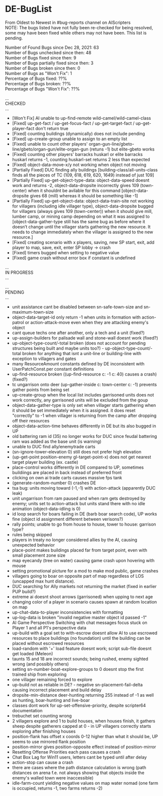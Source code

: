 # DE-BugList

From Oldest to Newest in #bug-reports channel on AIScripters\
NOTE: The bugs listed have not fully been re-checked for being resolved, some may have been fixed while others may not have been. This list is pending.

Number of Found Bugs since Dec 28, 2021: 63\
Number of Bugs unchecked since then: 48\
Number of Bugs fixed since then: 9\
Number of Bugs partially fixed since then: 3\
Number of Bugs broken since then: 0\
Number of Bugs as "Won't Fix": 1\
Percentage of Bugs fixed: ??%\
Percentage of Bugs broken: ??%\
Percentage of Bugs "Won't Fix": ??%

...\
CHECKED\
...

- [Won't Fix] AI unable to up-find-remote wild-camel/wild-camel-class
- [Fixed] up-get-fact / up-get-focus-fact / up-get-target-fact / up-get-player-fact   don't return true
- [Fixed] counting buildings (dynamically) does not include pending
- [Fixed] up-create-group unable to assign to an empty list
- [Fixed] unable to count other players' organ-gun-line/gbeto-line/gbeto/organ-gun/elite-organ-gun (retuns -1) but elite-gbeto works
- [Fixed] counting other players' barracks huskarl or elite barracks huskarl returns -1, counting huskarl-set returns 2 less than expected
- [Fixed] object-data-move-x/y not working when object not moving
- [Partially Fixed] DUC finding ally buildings [building-class/all-units-class finds all the pieces of TC (109, 618, 619, 620, 1649) instead of just 109]
- [Partially Fixed] up-get-object-type-data: object-data-speed doesnt work and returns -2, object-data-dropsite incorrectly gives 109 (town-center) when it shouldnt be avilable for this command [object-data-dropsite gives 68 (mill) whereas it should be something like -1]
- [Partially Fixed] up-get-object-data: object-data-train-site not working for villagers (including idle villager type), object-data-dropsite bugged for villagers (always gives 109 (town-center)) when it should give mill, lumber camp, or mining camp depending on what it was assigned to [object-data-gather-type still has the same bug as before where it doesn’t change until the villager starts gathering the new resource. It needs to change immediately when the villager is assigned to the new resource.]
- [Fixed] creating scenario with x players, saving, new SP start, exit, add player to map, save, exit, enter SP lobby -> crash
- [Fixed] timers bugged when setting to negative value
- [Fixed] game crash without error box if constant is undefined

...\
IN PROGRESS\
...



...\
PENDING\
...

- unit assistance cant be disabled between sn-safe-town-size and sn-maximum-town-size
- object-data-target-id only return -1 when units in formation with action-patrol or action-attack-move even when they are attacking enemy's object
- cant queue techs one after another, only a tech and a unit (fixed?)
- up-assign-builders for palisade wall and stone-wall doesnt work (fixed?)
- up-object-type-count/-total broken (does not account for pending structures being built and maybe units too?) - up-object-type-count/-total broken for anything that isnt a unit-line or building-line with exception to villagers and gates
- many ResourceAmount constants defined by DE inconsistent with UserPatchConst.per constant definitions
- up-find-resource broken ((up-find-resource c: -1 c: 40) causes a crash) (fixed?)
- tc ungarrison onto deer (up-gather-inside c: town-center c: -1) prevents gather points from being set
- up-create-group when the local list includes garrisoned units does not work correctly, any garrisoned units will be excluded from the goup
- object-data-gather-type is only set when villager starts gathering when it should be set immediately when it is assigned. it does reset "correctly" to -1 when villager is returning from the camp after dropping off their resources
- object-data-action-time behaves differently in DE but its also bugged in UP
- old battering ram id (35) no longer works for DUC since feudal battering ram was added as the base unit (is warning)
- unable to DUC find ally/enemytrade carts
- (sn-ignore-tower-elevation 0) still does not prefer high elevation
- (up-get-point position-enemy gl-target-point-x) does not get nearest target player building (ex. castle)
- place-control works differently in DE compared to UP, sometimes buildiings are placed in back instead of preferred front
- clicking on own ai trade carts causes massive fps tank
- (generate-random-number 0) crashes DE
- tsa bug: units moving toward (-1,-1) with action-attack (apparently DUC leak)
- unit ungarrison from ram paused and when ram gets destroyed by enemy; units set to action-attack but units stand there with no idle animation (object-data-idling is 0)
- id loop search for boars failing in DE (barb boar search code), UP works fine (object id assignment different between verisons?)
- rally points; unable to go from house to house, tower to house: garrison type?
- rules being skipped
- players in treaty no longer considered allies by the AI, causing unexpected behavior
- place-point makes buildings placed far from target point, even with small placement zone size
- map eyecandy (tree on water) causing game crash upon hovering with mouse
- setting promotional picture for a mod to make mod public, game crashes
- villagers going to boar on opposite part of map regardless of LOS (uncapped max hunt distance).
- DUC searching for Ally markets not returning the market (fixed in earlier PUP build?)
- extreme ai doesnt shoot arrows (garrisoned) when upping to next age
- changing color of a player in scenario causes spawn at random location on map
- up-chat-data-to-player inconsistencies with formatting
- up-log-data is broken "invalid negative master object id passed -1"
- AI Game Perspective Switching with chat messages focus stuck on Player 1 and all P1's perspective data
- up-build with a goal set to with-escrow doesnt allow AI to use escrowed resources to place buildings (no foundation) until the building can be placed without escrowed resources
- load-random with '+' load feature doesnt work; script sub-file doesnt get loaded (Meleon)
- taunts 15 and 18 are incorrect sounds; being rushed, enemy sighted wrong (and possibly others)
- setting sn-number-boat-explore-groups to 0 doesnt stop the first trained ship from exploring
- one villager remaining forced to explore
- up-build not as reliable in DE? - negative sn-placement-fail-delta causing incorrect placement and build delay
- dropsite-min-distance deer-hunting returning 255 instead of -1   as well as hunting, boar-hunting and live-boar
- classes dont work for up-set-offensive-priority, despite scripter64 documentation
- trebuchet set counting wrong
- 2 villagers explore and 1 to build houses, when houses finish, it gathers sheep despite gatherers capped at 0 - in UP villagers correctly starts exploring after finishing houses
- position-flank has offset x coords 0-12 higher than what it should be, UP seems to use mirrored flank position
- position-mirror gives position-opposite effect instead of position-mirror
- Resetting Offense Priorities each pass causes a crash
- Chat Box Lag for Win11 users, letters cant be typed until after delay
- action-stop can cause a crash
- there are cases where the path distance calculation is wrong (path distances on arena f.e. not always showing that objects inside the enemy's walled town were inaccessible)
- idle-farm-count yielding negative values on map water nomad (one farm is occupied, returns -1, two farms returns -2)


